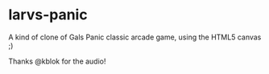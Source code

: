 # larvs-panic
A kind of clone of Gals Panic classic arcade game, using the HTML5 canvas ;)

Thanks @kblok for the audio!